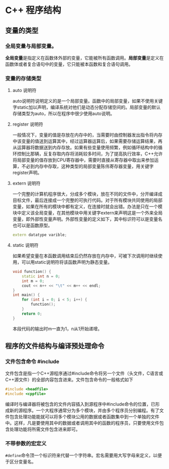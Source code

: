# C++ 程序结构

## 变量的类型

### 全局变量与局部变量。

**全局变量**是指定义在函数体外部的变量，它能被所有函数调用。**局部变量**是定义在函数体或者复合语句中的变量，它只能被本函数和复合语句调用。

### 变量的存储类型

1. auto 说明符

   auto说明符说明定义的是一个局部变量。函数中的局部变量，如果不使用关键字static加以声明，编译系统对他们是动态分配存储空间的。局部变量的默认存储类型为auto，所以在程序中很少使用auto说明。

2. register 说明符

   一般情况下，变量的值是存放在内存中的，当需要时由控制器发出指令将内存中该变量的值送到运算其中，经过运算器运算后，如果需要存储运算结果，再从运算器将数据送到内存存放。如果有些变量使用频繁，例如循环结构中的循环控制比那辆，反复存取内存将消耗较多时间，为了提高执行效率，C++允许将局部变量的值存放到CPU寄存器中，需要时直接从寄存器中取出来参加运算，不必到内存中存取，这种类型的局部变量陈伟寄存器变量，用关键字register声明。

3. extern 说明符

   一个完整的计算机程序很大，分成多个模块，放在不同的文件中，分开编译成目标文件，最后连接成一个完整的可执行代码。对于所有模块共同使用的局部变量，如果在所有的模块中都有定义，在连接时就会出错。办法是只在一个模块中定义该全局变量，在其他模块中用关键字extern来声明这是一个外来全局变量，即外部性变量声明。外部性变量的定义如下，其中标识符可以是变量名也可以是函数原型。

   ```c++
   extern datatype varible;
   ```

4. static 说明符

   如果希望变量在本函数调用结束后仍然存放在内存中，可被下次调用时继续使用，可以用static说明符将该函数声明为静态变量。

   ```c++
   void function() {
       static int n = 0;
       int m = 0;
       cout << n++ << "\t" << m++ << endl;
   }
   int main() {
       for (int i = 0; i < 5; i++) {
           function();
       }
       return 0;
   }
   ```

   本段代码的输出时m一直为1，n从1开始递增。

## 程序的文件结构与编译预处理命令

### 文件包含命令 #include

文件包含是指一个C++源程序通过#include命令将另一个文件（头文件，C语言或C++源文件）的全部内容包含进来。文件包含命令的一般格式如下

```c++
#include <headfile>
#include <cppfile>
```

编译时与编译器将被包含的文件内容插入到源程序中#include命令的位置，已形成新的源程序。一个大程序通常分为多个模块，并由多个程序员分别编程。有了文件包含处理功能能就可以将多个模块公用的数据或者函数集中到一个单独的文件中。这样，凡是要使用其中的数据或者调用其中的函数的程序员，只要使用文件包含处理功能将所需文件包含进来即可。

### 不带参数的宏定义

`#define`命令顶一个标识符来代替一个字符串。宏名需要用大写字母来定义，以便于区分变量名。

